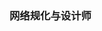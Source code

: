 <!--
 * @Author: 程英明
 * @Date: 2022-08-29 16:55:50
 * @LastEditTime: 2022-08-29 16:56:09
 * @LastEditors: 程英明
 * @Description: 
 * @FilePath: \doc-man\docs\other\network\hight.md
 * QQ:504875043@qq.com
-->
### 网络规化与设计师